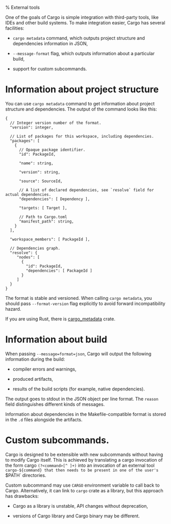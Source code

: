 % External tools

One of the goals of Cargo is simple integration with third-party tools, like
IDEs and other build systems. To make integration easier, Cargo has several
facilities:

* `cargo metadata` command, which outputs project structure and dependencies
  information in JSON,

* `--message-format` flag, which outputs information about a particular build,

* support for custom subcommands.


# Information about project structure


You can use `cargo metadata` command to get information about project structure
and dependencies. The output of the command looks like this:

```text
{
  // Integer version number of the format.
  "version": integer,

  // List of packages for this workspace, including dependencies.
  "packages": [
    {
      // Opaque package identifier.
      "id": PackageId,

      "name": string,

      "version": string,

      "source": SourceId,

      // A list of declared dependencies, see `resolve` field for actual dependencies.
      "dependencies": [ Dependency ],

      "targets: [ Target ],

      // Path to Cargo.toml
      "manifest_path": string,
    }
  ],

  "workspace_members": [ PackageId ],

  // Dependencies graph.
  "resolve": {
     "nodes": [
       {
         "id": PackageId,
         "dependencies": [ PackageId ]
       }
     ]
  }
}
```

The format is stable and versioned. When calling `cargo metadata`, you should
pass `--format-version` flag explicitly to avoid forward incompatibility
hazard.

If you are using Rust, there is [cargo_metadata] crate.

[cargo_metadata]: https://crates.io/crates/cargo_metadata


# Information about build

When passing `--message=format=json`, Cargo will output the following
information during the build:

* compiler errors and warnings,

* produced artifacts,

* results of the build scripts (for example, native dependencies).

The output goes to stdout in the JSON object per line format. The `reason` field
distinguishes different kinds of messages.

Information about dependencies in the Makefile-compatible format is stored in
the `.d` files alongside the artifacts.


# Custom subcommands.

Cargo is designed to be extensible with new subcommands without having to modify
Cargo itself. This is achieved by translating a cargo invocation of the form
cargo `(?<command>[^ ]+)` into an invocation of an external tool
`cargo-${command} that then needs to be present in one of the user's `$PATH`
directories.

Custom subcommand may use `CARGO` environment variable to call back to
Cargo. Alternatively, it can link to `cargo` crate as a library, but this
approach has drawbacks:

* Cargo as a library is unstable, API changes without deprecation,

* versions of Cargo library and Cargo binary may be different.

